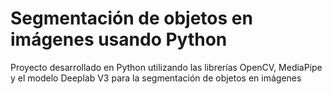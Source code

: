 # Segmentación de objetos en imágenes usando Python
Proyecto desarrollado en Python utilizando las librerías OpenCV, MediaPipe y el modelo Deeplab V3 para la segmentación de objetos en imágenes
